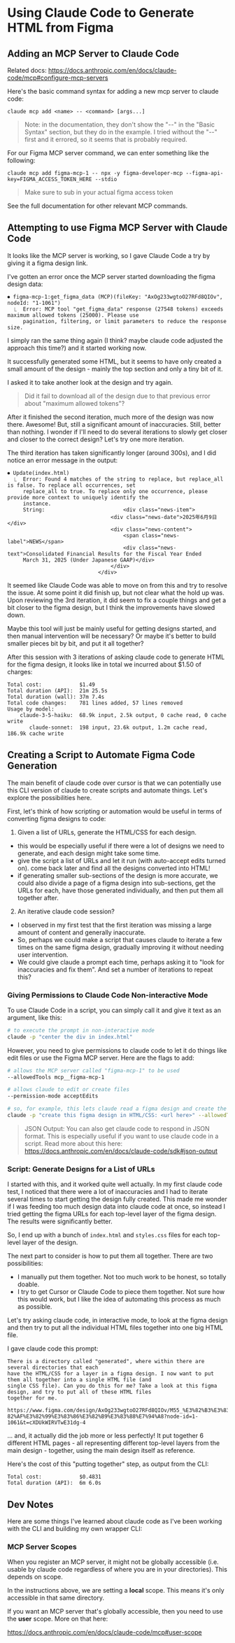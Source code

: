 # Using Claude Code to Generate HTML from Figma

## Adding an MCP Server to Claude Code

Related docs: https://docs.anthropic.com/en/docs/claude-code/mcp#configure-mcp-servers

Here's the basic command syntax for adding a new mcp server to claude code:

```
claude mcp add <name> -- <command> [args...]
```

> Note: in the documentation, they don't show the "--" in the "Basic Syntax" section, but they do in the example.
> I tried without the "--" first and it errored, so it seems that is probably required.

For our Figma MCP server command, we can enter something like the following:

```
claude mcp add figma-mcp-1 -- npx -y figma-developer-mcp --figma-api-key=FIGMA_ACCESS_TOKEN_HERE --stdio
```

> Make sure to sub in your actual figma access token

See the full documentation for other relevant MCP commands.

## Attempting to use Figma MCP Server with Claude Code

It looks like the MCP server is working, so I gave Claude Code a try by giving it a figma design link.

I've gotten an error once the MCP server started downloading the figma design data:

```
⏺ figma-mcp-1:get_figma_data (MCP)(fileKey: "AxOg233wgtoO27RFd8QIOv", nodeId: "1-1061")
  ⎿  Error: MCP tool "get_figma_data" response (27548 tokens) exceeds maximum allowed tokens (25000). Please use
     pagination, filtering, or limit parameters to reduce the response size.
```

I simply ran the same thing again (I think? maybe claude code adjusted the approach this time?) and it started working now.

It successfully generated some HTML, but it seems to have only created a small amount of the design - mainly the top section and only a tiny bit of it.

I asked it to take another look at the design and try again. 

> Did it fail to download all of the design due to that previous error about "maximum allowed tokens"?

After it finished the second iteration, much more of the design was now there. Awesome! But, still a significant amount of inaccuracies. Still, better than nothing. I wonder if I'll need to do several iterations to slowly get closer and closer to the correct design? Let's try one more iteration.

The third iteration has taken significantly longer (around 300s), and I did notice an error message in the output:

```
⏺ Update(index.html)
  ⎿  Error: Found 4 matches of the string to replace, but replace_all is false. To replace all occurrences, set
     replace_all to true. To replace only one occurrence, please provide more context to uniquely identify the
     instance.
     String:                         <div class="news-item">
                                 <div class="news-date">2025年6月9日</div>
                                 <div class="news-content">
                                     <span class="news-label">NEWS</span>
                                     <div class="news-text">Consolidated Financial Results for the Fiscal Year Ended
     March 31, 2025 (Under Japanese GAAP)</div>
                                 </div>
                             </div>
```

It seemed like Claude Code was able to move on from this and try to resolve the issue. At some point it did finish up, but not clear what the hold up was.
Upon reviewing the 3rd iteration, it did seem to fix a couple things and get a bit closer to the figma design, but I think the improvements have slowed down.

Maybe this tool will just be mainly useful for getting designs started, and then manual intervention will be necessary? Or maybe it's better to build smaller pieces bit by bit, and put it all together?

After this session with 3 iterations of asking claude code to generate HTML for the figma design, it looks like in total we incurred about $1.50 of charges:

```
Total cost:            $1.49
Total duration (API):  21m 25.5s
Total duration (wall): 37m 7.4s
Total code changes:    781 lines added, 57 lines removed
Usage by model:
    claude-3-5-haiku:  68.9k input, 2.5k output, 0 cache read, 0 cache write
       claude-sonnet:  198 input, 23.6k output, 1.2m cache read, 186.9k cache write
```

## Creating a Script to Automate Figma Code Generation

The main benefit of claude code over cursor is that we can potentially use this CLI version of claude to create scripts and automate things. Let's explore the possibilities here.

First, let's think of how scripting or automation would be useful in terms of converting figma designs to code:

1. Given a list of URLs, generate the HTML/CSS for each design.
- this would be especially useful if there were a lot of designs we need to generate, and each design might take some time.
- give the script a list of URLs and let it run (with auto-accept edits turned on). come back later and find all the designs converted into HTML!
- if generating smaller sub-sections of the design is more accurate, we could also divide a page of a figma design into sub-sections, get the URLs for each, have those generated individually, and then put them all together after.

2. An iterative claude code session?
- I observed in my first test that the first iteration was missing a large amount of content and generally inaccurate.
- So, perhaps we could make a script that causes claude to iterate a few times on the same figma design, gradually improving it without needing user intervention.
- We could give claude a prompt each time, perhaps asking it to "look for inaccuracies and fix them". And set a number of iterations to repeat this?

### Giving Permissions to Claude Code Non-interactive Mode

To use Claude Code in a script, you can simply call it and give it text as an argument, like this:

```bash
# to execute the prompt in non-interactive mode
claude -p "center the div in index.html"
```

However, you need to give permissions to claude code to let it do things like edit files or use the Figma MCP server. 
Here are the flags to add:

```bash
# allows the MCP server called "figma-mcp-1" to be used
--allowedTools mcp__figma-mcp-1 

# allows claude to edit or create files
--permission-mode acceptEdits

# so, for example, this lets claude read a figma design and create the code for it:
claude -p "create this figma design in HTML/CSS: <url here>" --allowedTools mcp__figma-mcp-1 --permission-mode acceptEdits
```

> JSON Output:
> You can also get claude code to respond in JSON format. This is especially useful if you want to use claude code in a script.
> Read more about this here: https://docs.anthropic.com/en/docs/claude-code/sdk#json-output

### Script: Generate Designs for a List of URLs

I started with this, and it worked quite well actually. In my first claude code test, I noticed that there were a lot of inaccuracies and I had to iterate several times to start getting the design fully created. This made me wonder if I was feeding too much design data into claude code at once, so instead I tried getting the figma URLs for each top-level layer of the figma design. The results were significantly better.

So, I end up with a bunch of `index.html` and `styles.css` files for each top-level layer of the design.

The next part to consider is how to put them all together. There are two possibilities:

- I manually put them together. Not too much work to be honest, so totally doable.
- I try to get Cursor or Claude Code to piece them together. Not sure how this would work, but I like the idea of automating this process as much as possible.

Let's try asking claude code, in interactive mode, to look at the figma design and then try to put all the individual HTML files together into one big HTML file.

I gave claude code this prompt:

```
There is a directory called "generated", where within there are several directories that each
have the HTML/CSS for a layer in a figma design. I now want to put them all together into a single HTML file (and
single CSS file). Can you do this for me? Take a look at this figma design, and try to put all of these HTML files
together for me.

https://www.figma.com/design/AxOg233wgtoO27RFd8QIOv/M55_%E3%82%B3%E3%83%BC%E3%83%86%E3%82%99%E3%82%A3%E3%83%B3%E3%
82%AF%E3%82%99%E3%83%86%E3%82%B9%E3%83%88%E7%94%A8?node-id=1-1061&t=cXDUkWIRVTwE31dg-4
```

... and, it actually did the job more or less perfectly! It put together 6 different HTML pages - all representing different top-level layers from the main design - together, using the main design itself as reference.

Here's the cost of this "putting together" step, as output from the CLI:

```
Total cost:            $0.4831
Total duration (API):  6m 6.0s
```

## Dev Notes

Here are some things I've learned about claude code as I've been working with the CLI and building my own wrapper CLI:

### MCP Server Scopes

When you register an MCP server, it might not be globally accessible (i.e. usable by claude code regardless of where you are in your directories). This depends on scope.

In the instructions above, we are setting a **local** scope. This means it's only accessible in that same directory.

If you want an MCP server that's globally accessible, then you need to use the **user** scope. More on that here:

https://docs.anthropic.com/en/docs/claude-code/mcp#user-scope